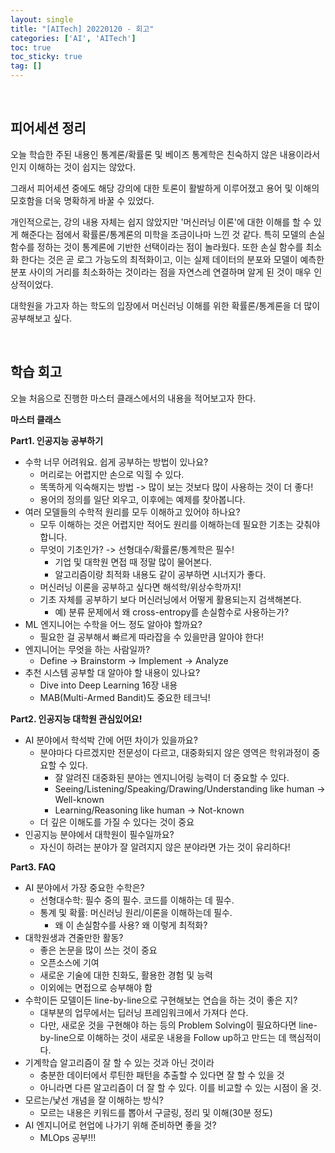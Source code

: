 ```yaml
---
layout: single
title: "[AITech] 20220120 - 회고"
categories: ['AI', 'AITech']
toc: true
toc_sticky: true
tag: []
---
```




<br>

## 피어세션 정리

오늘 학습한 주된 내용인 통계론/확률론 및 베이즈 통계학은 친숙하지 않은 내용이라서인지 이해하는 것이 쉽지는 않았다. 

그래서 피어세션 중에도 해당 강의에 대한 토론이 활발하게 이루어졌고 용어 및 이해의 모호함을 더욱 명확하게 바꿀 수 있었다. 

개인적으로는, 강의 내용 자체는 쉽지 않았지만 '머신러닝 이론'에 대한 이해를 할 수 있게 해준다는 점에서 확률론/통계론의 미학을 조금이나마 느낀 것 같다. 특히 모델의 손실 함수를 정하는 것이 통계론에 기반한 선택이라는 점이 놀라웠다. 또한 손실 함수를 최소화 한다는 것은 곧 로그 가능도의 최적화이고, 이는 실제 데이터의 분포와 모델이 예측한 분포 사이의 거리를 최소화하는 것이라는 점을 자연스레 연결하며 알게 된 것이 매우 인상적이었다. 

대학원을 가고자 하는 학도의 입장에서 머신러닝 이해를 위한 확률론/통계론을 더 많이 공부해보고 싶다. 

<br>

## 학습 회고

오늘 처음으로 진행한 마스터 클래스에서의 내용을 적어보고자 한다. 

**마스터 클래스**

**Part1. 인공지능 공부하기**

* 수학 너무 어려워요. 쉽게 공부하는 방법이 있나요?
  * 머리로는 어렵지만 손으로 익힐 수 있다. 
  * 똑똑하게 익숙해지는 방법 -> 많이 보는 것보다 많이 사용하는 것이 더 좋다!
  * 용어의 정의를 일단 외우고, 이후에는 예제를 찾아봅니다. 
* 여러 모델들의 수학적 원리를 모두 이해하고 있어야 하나요?
  * 모두 이해하는 것은 어렵지만 적어도 원리를 이해하는데 필요한 기초는 갖춰야 합니다. 
  * 무엇이 기초인가? -> 선형대수/확률론/통계학은 필수!
    * 기업 및 대학원 면접 때 정말 많이 물어본다. 
    * 알고리즘이랑 최적화 내용도 같이 공부하면 시너지가 좋다. 
  * 머신러닝 이론을 공부하고 싶다면 해석학/위상수학까지!
  * 기초 자체를 공부하기 보다 머신러닝에서 어떻게 활용되는지 검색해본다. 
    * 예) 분류 문제에서 왜 cross-entropy를 손실함수로 사용하는가?
* ML 엔지니어는 수학을 어느 정도 알아야 할까요?
  * 필요한 걸 공부해서 빠르게 따라잡을 수 있을만큼 알아야 한다!
* 엔지니어는 무엇을 하는 사람일까?
  * Define -> Brainstorm -> Implement -> Analyze
* 추천 시스템 공부할 대 알아야 할 내용이 있나요?
  * Dive into Deep Learning 16장 내용
  * MAB(Multi-Armed Bandit)도 중요한 테크닉!

**Part2. 인공지능 대학원 관심있어요!**

* AI 분야에서 학석박 간에 어떤 차이가 있을까요?
  * 분야마다 다르겠지만 전문성이 다르고, 대중화되지 않은 영역은 학위과정이 중요할 수 있다. 
    * 잘 알려진 대중화된 분야는 엔지니어링 능력이 더 중요할 수 있다. 
    * Seeing/Listening/Speaking/Drawing/Understanding like human -> Well-known
    * Learning/Reasoning like human -> Not-known
  * 더 깊은 이해도를 가질 수 있다는 것이 중요
* 인공지능 분야에서 대학원이 필수일까요?
  * 자신이 하려는 분야가 잘 알려지지 않은 분야라면 가는 것이 유리하다!

**Part3. FAQ**

* AI 분야에서 가장 중요한 수학은?
  * 선형대수학: 필수 중의 필수. 코드를 이해하는 데 필수. 
  * 통계 및 확률: 머신러닝 원리/이론을 이해하는데 필수. 
    * 왜 이 손실함수를 사용? 왜 이렇게 최적화?
* 대학원생과 견줄만한 활동?
  * 좋은 논문을 많이 쓰는 것이 중요
  * 오픈소스에 기여 
  * 새로운 기술에 대한 친화도, 활용한 경험 및 능력
  * 이외에는 면접으로 승부해야 함
* 수학이든 모델이든 line-by-line으로 구현해보는 연습을 하는 것이 좋은 지?
  * 대부분의 업무에서는 딥러닝 프레임워크에서 가져다 쓴다. 
  * 다만, 새로운 것을 구현해야 하는 등의 Problem Solving이 필요하다면 line-by-line으로 이해하는 것이 새로운 내용을 Follow up하고 만드는 데 핵심적이다. 
* 기계학습 알고리즘이 잘 할 수 있는 것과 아닌 것이라 
  * 충분한 데이터에서 루틴한 패턴을 추출할 수 있다면 잘 할 수 있을 것
  * 아니라면 다른 알고리즘이 더 잘 할 수 있다. 이를 비교할 수 있는 시점이 올 것. 
* 모르는/낯선 개념을 잘 이해하는 방식?
  * 모르는 내용은 키워드를 뽑아서 구글링, 정리 및 이해(30분 정도)
* AI 엔지니어로 현업에 나가기 위해 준비하면 좋을 것? 
  * MLOps 공부!!!


